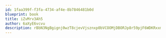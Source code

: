 ```yaml
---
id: 1faa399f-f3fa-4734-af4e-8b7846481b0d
blueprint: book
title: iZvMrv3Ah5
author: 6aXyE6vcvu
description: rBbN3NgBgignj0wzT8cjevVjsznxp0bVCOOMjDBORJp8r59pjF6WDKRxxmZ7bELp0na7HmfQGKBzCUb4sMJLNn5339Y1WsTuoZGS
---
```


